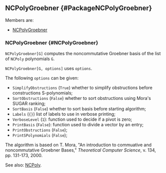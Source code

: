 ## NCPolyGroebner {#PackageNCPolyGroebner}

Members are:

* [NCPolyGroebner](#NCPolyGroebner)

### NCPolyGroebner {#NCPolyGroebner}

`NCPolyGroebner[G]` computes the noncommutative Groebner basis of the
list of `NCPoly` polynomials `G`.

`NCPolyGroebner[G, options]` uses `options`.

The following `options` can be given:

- `SimplifyObstructions` (`True`) whether to simplify obstructions
  before constructions S-polynomials;
- `SortObstructions` (`False`) whether to sort obstructions using
  Mora's SUGAR ranking;
- `SortBasis` (`False`) whether to sort basis before starting
  algorithm;
- `Labels` (`{}`) list of labels to use in verbose printing;
- `VerboseLevel` (`1`): function used to decide if a pivot is zero;
- `PrintBasis` (`False`): function used to divide a vector by an entry;
- `PrintObstructions` (`False`);
- `PrintSPolynomials` (`False`);

The algorithm is based on T. Mora, "An introduction to commuative and
noncommutative Groebner Bases," *Theoretical Computer Science*, v. 134,
pp. 131-173, 2000.

See also:
[NCPoly](#NCPoly).

